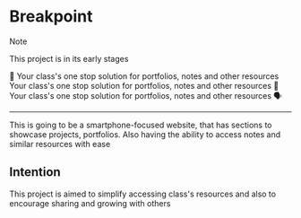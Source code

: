 # Breakpoint
> [!NOTE]
> This project is in its early stages

🧰 Your class's one stop solution for portfolios, notes and other resources Your class's one stop solution for portfolios, notes and other resources 🧰 Your class's one stop solution for portfolios, notes and other resources 🗣

---

This is going to be a smartphone-focused website, that has sections to showcase projects, portfolios. Also having the ability to access notes and similar resources with ease

## Intention
This project is aimed to simplify accessing class's resources and also to encourage sharing and growing with others
